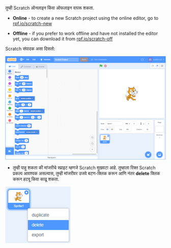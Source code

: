 तुम्ही Scratch ऑनलाइन किंवा ऑफलाइन वापरू शकता.

+ **Online** - to create a new Scratch project using the online editor, go to <a href="https://rpf.io/scratch-new" target="_blank">rpf.io/scratch-new</a>

+ **Offline** - if you prefer to work offline and have not installed the editor yet, you can download it from <a href="https://rpf.io/scratch-off" target="_blank">rpf.io/scratch-off</a>

Scratch संपादक असा दिसतो:

![screenshot](images/scratch-editor.png)

+ तुम्ही पाहू शकता की मांजरीचे स्प्राइट म्हणजे Scratch मुखवटा आहे. तुम्हाला रिक्त Scratch प्रकल्प आवश्यक असल्यास, तुम्ही मांजरीवर उजवे बटण-क्लिक करून आणि नंतर **delete** क्लिक करून हटवू किवा काढू शकता.

![screenshot](images/delete.png)